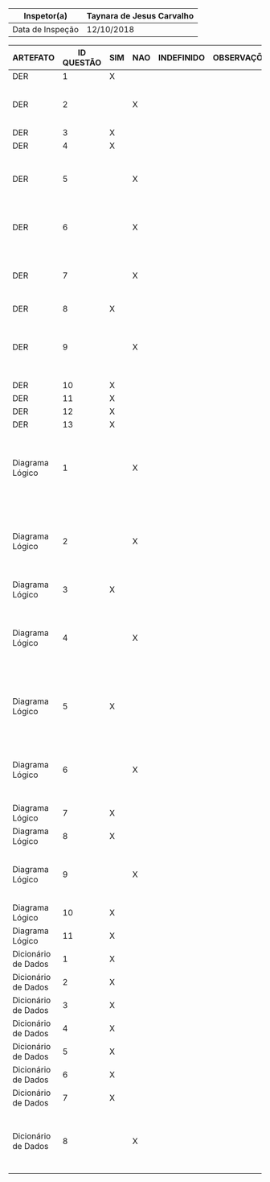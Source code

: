 | Inspetor(a)      | Taynara de Jesus Carvalho |
|------------------|---------------------------|
| Data de Inspeção | 12/10/2018                |


| ARTEFATO            | ID QUESTÃO | SIM | NAO | INDEFINIDO | OBSERVAÇÕES                                                        | DEFEITOS                                                                                           |
|---------------------|------------|-----|-----|------------|--------------------------------------------------------------------|----------------------------------------------------------------------------------------------------|
| DER                 | 1          |  X   |    |            |                                                                    |                                                           |
| DER                 | 2          |     | X   |            |                                                                    | Falta id nas entidades de “Perfumaria” e “Receita”                                                                              |
| DER                 | 3          | X   |     |            |                                                                    |                                                                                                    |
| DER                 | 4          | X   |     |            |                                                                    |                                                                                                    |
| DER                 | 5          |    | X    |            |                                                                    |                                          A relação “Comercializa” não apresenta sentido do fluxo                                                          |
| DER                 | 6          |     | X   |            |                                                                    | A relação “Comercializa” possui nome confuso                              |
| DER                 | 7          |     | X   |            |                                                                    | Falta a chave do pai nas entidades “Perfumaria” e “Medicamento” |
| DER                 | 8          | X   |     |            |                                                                    |                                                                                                    |
| DER                 | 9          |    |   X  |            |                                                                    |        O atributo "quantidade" se repete entidades “Perfumaria” e “Medicamento”                                                                                            |
| DER                 | 10         | X   |     |            |                                                                    |                                                                                                    |
| DER                 | 11         | X   |     |            |                                                                    |                                                                                                    |
| DER                 | 12         | X   |     |            |                                                                    |                                                                                                    |
| DER                 | 13         | X   |     |            |                                                                    |                                                                                                    |
| Diagrama Lógico     | 1          |    |  X   |            |                                                                    | 	A cardinalidade entre “Medicamento” e “Receita” difere nos dois diagramas             |
| Diagrama Lógico     | 2          |     | X   |            |                                                                    |                       Falta chave primária na entidades de “Receita”, “Perfumaria”, “telefone” e “comercializa”                                                                             |
| Diagrama Lógico     | 3          | X   |     |            |                                                                    |                                                                                                    |
| Diagrama Lógico     | 4          |     | X   |            |                                                                    |  A cardinalidade entre “Medicamento” e “Receita” difere nos dois diagramas                                                           |
| Diagrama Lógico     | 5          | X   |     |            |                                                                    |                 As entidades “telefone” e “comercializa” não começam em letra maiúscula                                                                                   |
| Diagrama Lógico     | 6          |    |  X   |            |                                                                    |    o atributo “qualidade” é repetido nas entidades “Produto” e “Venda”                                                                                                |
| Diagrama Lógico     | 7          |  X   |    |            |                                                                    |                                                   |
| Diagrama Lógico     | 8          | X   |     |            |                                                                    |                                                                                                    |
| Diagrama Lógico     | 9          |    |  X   |            |                                                                    |           A maioria dos atributos não possuem o nome da Entidade                                                                                         |
| Diagrama Lógico     | 10         |   X  |     |           |                          |                                                                                                    |
| Diagrama Lógico     | 11         |   X  |    |            |                            |
| Dicionário de Dados | 1          | X   |     |            |                                                                    |                                                                                                    |
| Dicionário de Dados | 2          | X   |     |            |                                                                    |                                                                                                    |
| Dicionário de Dados | 3          | X   |     |            |                                                                    |                                                                                                    |
| Dicionário de Dados | 4          | X   |     |            |                                                                    |                                                                                                    |
| Dicionário de Dados | 5          | X   |     |            |                                                                    |                                                                                                    |
| Dicionário de Dados | 6          |  X   |    |            |                             |
| Dicionário de Dados | 7          |  X   |     |            |                                                                    |                                                                                                    |
| Dicionário de Dados | 8          |     | X   |            |                                                                    | Falta chave primária na entidade de “telefone”, “Perfumaria” e “Receita”                                        |
